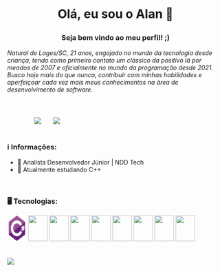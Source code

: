# <p align="center"> Olá, eu sou o Alan 👋 </p>

### <p align="center"> Seja bem vindo ao meu perfil! ;) </p>

*Natural de Lages/SC, 21 anos, engajado no mundo da tecnologia desde criança, tendo como primeiro contato um clássico da positivo lá por meados de 2007 e oficialmente no mundo da programação desde 2021. Busco hoje mais do que nunca, contribuir com minhas habilidades e aperfeiçoar cada vez mais meus conhecimentos na área de desenvolvimento de software.*

#

<br/>

<div> 
  &nbsp;&nbsp;&nbsp;&nbsp;&nbsp;&nbsp;&nbsp;&nbsp;&nbsp;&nbsp;&nbsp;&nbsp;&nbsp;&nbsp;&nbsp;
  <img height="150cm" src="https://github-readme-stats.vercel.app/api?username=alankf&show_icons=true&theme=gotham&include_all_commits=true&count_private=true"/>&nbsp;&nbsp;&nbsp;&nbsp;&nbsp;&nbsp;
  
  <img height="150cm" src="https://github-readme-stats.vercel.app/api/top-langs/?username=alankf&layout=compact&theme=gotham"/>
</div>

#

### ℹ️ Informações:

- 🔭 Analista Desenvolvedor Júnior | NDD Tech 
- 📘 Atualmente estudando C++

&nbsp;

### 🖥️ Tecnologias:

<div> 
   <img align="center" height="60" width="45" src="https://raw.githubusercontent.com/devicons/devicon/master/icons/csharp/csharp-original.svg"/>
   <img align="center" height="60" width="45" src="https://cdn.jsdelivr.net/gh/devicons/devicon/icons/cplusplus/cplusplus-original.svg" />
   <img align="center" height="60" width="45" src="https://cdn.jsdelivr.net/gh/devicons/devicon/icons/dotnetcore/dotnetcore-original.svg"/>
   <img align="center" height="60" width="45" src="https://cdn.jsdelivr.net/gh/devicons/devicon/icons/java/java-original.svg"/>
   <img align="center" height="60" width="45" src="https://cdn.jsdelivr.net/gh/devicons/devicon/icons/javascript/javascript-original.svg" />
   <img align="center" height="60" width="45" src="https://cdn.jsdelivr.net/gh/devicons/devicon/icons/typescript/typescript-original.svg"/>
   <img align="center" height="60" width="45" src="https://cdn.jsdelivr.net/gh/devicons/devicon/icons/html5/html5-original.svg"/>
   <img align="center" height="60" width="45" src="https://cdn.jsdelivr.net/gh/devicons/devicon/icons/css3/css3-original.svg"/>
   <img align="center" height="60" width="45" src="https://cdn.jsdelivr.net/gh/devicons/devicon/icons/angularjs/angularjs-plain.svg"/>
</div>

#
![](https://komarev.com/ghpvc/?username=alankf&style=for-the-badge)
